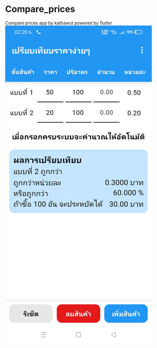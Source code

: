 # Compare_prices
Compare prices app by kathawut powered by flutter
![Alt text](https://github.com/Devktw/raka/blob/main/ff.jpg?raw=true "Optional title")
